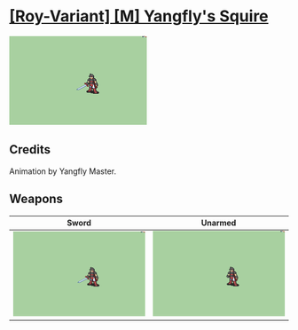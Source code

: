 # [\[Roy-Variant\] \[M\] Yangfly's Squire](./)

<img src="./1.%20Sword/Sword_000.png" alt="[Roy-Variant] [M] Yangfly's Squire standing" />

## Credits

Animation by Yangfly Master.

## Weapons


|Sword |Unarmed |
|  :---: | :---: |
| <img alt="Sword animation" src="./1.%20Sword/Sword.gif" /> | <img alt="Unarmed animation" src="./8.%20Unarmed/Unarmed.gif" /> |
